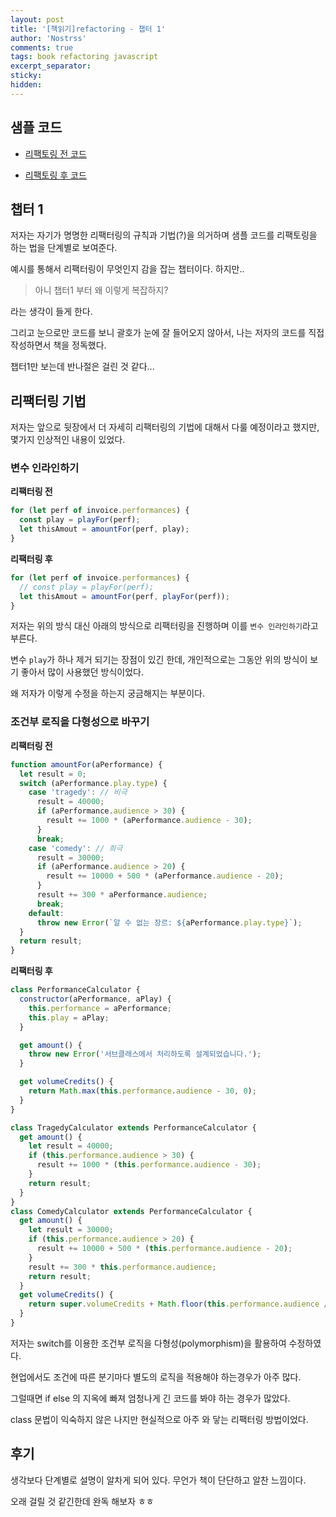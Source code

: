 ```yaml
---
layout: post
title: '[책읽기]refactoring - 챕터 1'
author: 'Nostrss'
comments: true
tags: book refactoring javascript
excerpt_separator:
sticky:
hidden:
---
```


## 샘플 코드

- [리팩토링 전 코드](https://github.com/nostrss/book-refactoring/tree/ef7e94134633027ad7a61d140184751e64422a16/chapter-01)

- [리팩토링 후 코드](https://github.com/nostrss/book-refactoring/tree/main/chapter-01)

## 챕터 1

저자는 자기가 명명한 리팩터링의 규칙과 기법(?)을 의거하며 샘플 코드를 리팩토링을 하는 법을 단계별로 보여준다.

예시를 통해서 리팩터링이 무엇인지 감을 잡는 챕터이다. 하지만..

> 아니 챕터1 부터 왜 이렇게 복잡하지?

라는 생각이 들게 한다.

그리고 눈으로만 코드를 보니 괄호가 눈에 잘 들어오지 않아서, 나는 저자의 코드를 직접 작성하면서 책을 정독했다.

챕터1만 보는데 반나절은 걸린 것 같다...

## 리팩터링 기법

저자는 앞으로 뒷장에서 더 자세히 리팩터링의 기법에 대해서 다룰 예정이라고 했지만, 몇가지 인상적인 내용이 있었다.

### 변수 인라인하기

**리팩터링 전**

```javascript
for (let perf of invoice.performances) {
  const play = playFor(perf);
  let thisAmout = amountFor(perf, play);
}
```

**리팩터링 후**

```javascript
for (let perf of invoice.performances) {
  // const play = playFor(perf);
  let thisAmout = amountFor(perf, playFor(perf));
}
```

저자는 위의 방식 대신 아래의 방식으로 리팩터링을 진행하며 이를 `변수 인라인하기`라고 부른다.

변수 `play`가 하나 제거 되기는 장점이 있긴 한데, 개인적으로는 그동안 위의 방식이 보기 좋아서 많이 사용했던 방식이었다.

왜 저자가 이렇게 수정을 하는지 궁금해지는 부분이다.

### 조건부 로직을 다형성으로 바꾸기

**리팩터링 전**

```javascript
function amountFor(aPerformance) {
  let result = 0;
  switch (aPerformance.play.type) {
    case 'tragedy': // 비극
      result = 40000;
      if (aPerformance.audience > 30) {
        result += 1000 * (aPerformance.audience - 30);
      }
      break;
    case 'comedy': // 희극
      result = 30000;
      if (aPerformance.audience > 20) {
        result += 10000 + 500 * (aPerformance.audience - 20);
      }
      result += 300 * aPerformance.audience;
      break;
    default:
      throw new Error(`알 수 없는 장르: ${aPerformance.play.type}`);
  }
  return result;
}
```

**리팩터링 후**

```javascript
class PerformanceCalculator {
  constructor(aPerformance, aPlay) {
    this.performance = aPerformance;
    this.play = aPlay;
  }

  get amount() {
    throw new Error('서브클래스에서 처리하도록 설계되었습니다.');
  }

  get volumeCredits() {
    return Math.max(this.performance.audience - 30, 0);
  }
}

class TragedyCalculator extends PerformanceCalculator {
  get amount() {
    let result = 40000;
    if (this.performance.audience > 30) {
      result += 1000 * (this.performance.audience - 30);
    }
    return result;
  }
}
class ComedyCalculator extends PerformanceCalculator {
  get amount() {
    let result = 30000;
    if (this.performance.audience > 20) {
      result += 10000 + 500 * (this.performance.audience - 20);
    }
    result += 300 * this.performance.audience;
    return result;
  }
  get volumeCredits() {
    return super.volumeCredits + Math.floor(this.performance.audience / 5);
  }
}
```

저자는 switch를 이용한 조건부 로직을 다형성(polymorphism)을 활용하여 수정하였다.

현업에서도 조건에 따른 분기마다 별도의 로직을 적용해야 하는경우가 아주 많다.

그럴때면 if else 의 지옥에 빠져 엄청나게 긴 코드를 봐야 하는 경우가 많았다.

class 문법이 익숙하지 않은 나지만 현실적으로 아주 와 닿는 리팩터링 방법이었다.

## 후기

생각보다 단계별로 설명이 알차게 되어 있다. 무언가 책이 단단하고 알찬 느낌이다.

오래 걸릴 것 같긴한데 완독 해보자 ㅎㅎ
